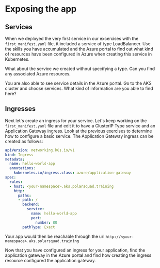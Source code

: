 # Exposing the app

## Services

When we deployed the very first service in our excercises with the `first_manifest.yaml` file, it included a service of type LoadBalancer. Use the skills you have accumulated and the Azure portal to find out what kind of resources have been configured in Azure when creating this service in Kubernetes. 

What about the service we created without specifying a type. Can you find any associated Azure resources.

You are also able to see service details in the Azure portal. Go to the AKS cluster and choose services. What kind of information are you able to find here?

## Ingresses

Next let's create an ingress for your service. Let's keep working on the `first_manifest.yaml` file and edit it to have a ClusterIP Type service and an Application Gateway ingress. Look at the previous exercises to determine how to configure a basic service. The Application Gateway ingress can be created as follows:

```yaml
apiVersion: networking.k8s.io/v1
kind: Ingress
metadata:
  name: hello-world-app
  annotations:
    kubernetes.io/ingress.class: azure/application-gateway
spec:
  rules:
  - host: <your-namespace>.aks.polarsquad.training
    http:
      paths:
      - path: /
        backend:
          service:
            name: hello-world-app
            port:
              number: 80
        pathType: Exact
```

Your app would then be reachable through the url `http://<your-namespace>.aks.polarsquad.training`

Now that you have configured an ingress for your application, find the application gateway in the Azure portal and find how creating the ingress resource configured the application gateway.
